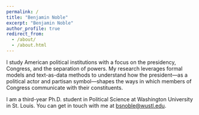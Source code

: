 ```yaml
---
permalink: /
title: "Benjamin Noble"
excerpt: "Benjamin Noble"
author_profile: true
redirect_from: 
  - /about/
  - /about.html
---
```


I study American political institutions with a focus on the presidency, Congress, and the separation of powers. My research leverages formal models and text-as-data methods to understand how the president—as a political actor and partisan symbol—shapes the ways in which members of Congress communicate with their constituents. 

I am a third-year Ph.D. student in Political Science at Washington University in St. Louis. You can get in touch with me at [bsnoble@wustl.edu](mailto:bsnoble@wustl.edu).